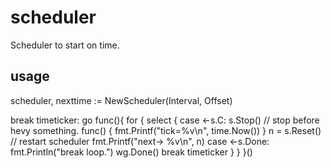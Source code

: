 # scheduler
Scheduler to start on time.

## usage
  scheduler, nexttime := NewScheduler(Interval, Offset)
  
  break timeticker:
  go func(){
      for {
          select {
          case <-s.C:
              s.Stop() // stop before hevy something.
              func() {
                  fmt.Printf("tick=%v\n", time.Now())
              }
              n = s.Reset() // restart scheduler
              fmt.Printf("next-> %v\n", n)
          case <-s.Done:
              fmt.Println("break loop.")
              wg.Done()
              break timeticker
          }
      }
  }()
